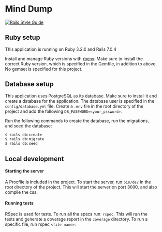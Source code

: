# Mind Dump

[![Rails Style Guide](https://img.shields.io/badge/code_style-rubocop-brightgreen.svg)](https://github.com/rubocop/rubocop-rails)


## Ruby setup

This application is running on Ruby 3.2.0 and Rails 7.0.4

Install and manage Ruby versions with [rbenv](https://github.com/rbenv/rbenv#seamlessly-manage-your-apps-ruby-environment-with-rbenv). Make sure to install the correct Ruby version, which is specified in the Gemfile, in addition to above. No gemset is specified for this project.


## Database setup

This application uses PostgreSQL as its database. Make sure to install it and create a database for the application. The database user is specified in the `config/database.yml` file. Create a `.env` file in the root directory of the project and add the following `DB_PASSWORD=<your_pssword>`.

Run the following commands to create the database, run the migrations, and seed the database:

```bash
$ rails db:create
$ rails db:migrate
$ rails db:seed
```


## Local development

#### Starting the server

A Procfile is included in the project. To start the server, run `bin/dev` in the root directory of the project. This will start the server on port 3000, and also compile the css.

#### Running tests

RSpec is used for tests. To run all the specs run: `rspec`. This will run the tests and generate a coverage report in the `coverage` directory.
To run a specific file, run rspec `<file name>`.
